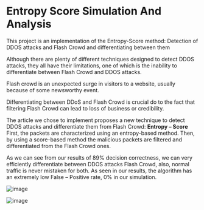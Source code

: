 # Entropy Score Simulation And Analysis
This project is an implementation of the Entropy-Score method: Detection of DDOS attacks and Flash Crowd and differentiating between them

Although there are plenty of different techniques designed to detect DDOS attacks, they all have their limitations, one of which is the inability to differentiate between Flash Crowd and DDOS attacks.

Flash crowd is an unexpected surge in visitors to a website, usually because of some newsworthy event.

Differentiating between DDoS and Flash Crowd is crucial do to the fact that filtering Flash Crowd can lead to loss of business or credibility.

The article we chose to implement proposes a new technique to detect DDOS attacks and differentiate them from Flash Crowd: **Entropy – Score**
First, the packets are characterized using an entropy-based method.
Then, by using a score-based method the malicious packets are filtered and differentiated from the Flash Crowd ones.

As we can see from our results of 89% decision correctness, we can very efficiently differentiate between DDOS attacks Flash Crowd, also, normal traffic is never mistaken for both.
As seen in our results, the algorithm has an extremely low False – Positive rate, 0% in our simulation.

![image](https://user-images.githubusercontent.com/92316457/185896268-f2a0c240-63cc-48d7-a7ce-9b02d1233aa9.png)

![image](https://user-images.githubusercontent.com/92316457/185896298-59432970-8349-4652-81bf-6f836d31a738.png)
